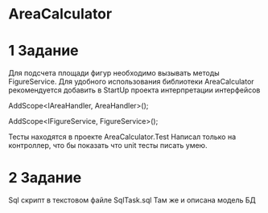 # AreaCalculator

# 1 Задание
Для подсчета площади фигур необходимо вызывать методы FigureService.
Для удобного использования библиотеки AreaCalculator рекомендуется добавить в StartUp проекта интерпретации интерфейсов

AddScope<IAreaHandler, AreaHandler>();

AddScope<IFigureService, FigureService>();

Тесты находятся в проекте AreaCalculator.Test
Написал только на контроллер, что бы показать что unit тесты писать умею.

# 2 Задание 
Sql скрипт в текстовом файле SqlTask.sql
Там же и описана модель БД

